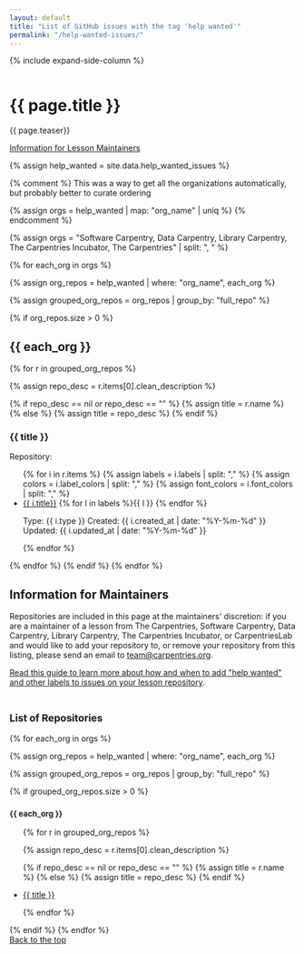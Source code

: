 ```yaml
---
layout: default
title: "List of GitHub issues with the tag 'help wanted'"
permalink: "/help-wanted-issues/"
---
```


{% include expand-side-column %}

<div class="row t30">

<div class="medium-8 column">

<div itemprop="name">
<h1>{{ page.title }}</h1>
</div>

<p class="teaser" itemprop="description">
{{ page.teaser}}
</p>

<a href="#for-maintainers">Information for Lesson Maintainers</a>

{% assign help_wanted = site.data.help_wanted_issues %}

{% comment %}
This was a way to get all the organizations automatically, but probably better to curate ordering

{% assign orgs = help_wanted | map: "org_name" | uniq %}
{% endcomment %}

{% assign orgs = "Software Carpentry, Data Carpentry, Library Carpentry, The Carpentries Incubator, The Carpentries" | split: ", " %}


{% for each_org in orgs %}

{% assign org_repos = help_wanted | where: "org_name", each_org %}

{% assign grouped_org_repos = org_repos | group_by: "full_repo" %}

{% if org_repos.size > 0 %}

<h2>{{ each_org }}</h2>

{% for r in grouped_org_repos %}

{% assign repo_desc = r.items[0].clean_description %}

{% if repo_desc == nil or repo_desc == "" %}
{% assign title = r.name %}
{% else %}
{% assign title = repo_desc %}
{% endif %}

<h3 id="repo-name-{{r.name | slugify: 'pretty' }}">{{ title }}</h3>

<p>Repository: <https://github.com/{{ r.name }}> </p>

<ul>
{% for i in r.items %}
{% assign labels = i.labels | split: "," %}
{% assign colors = i.label_colors | split: "," %}
{% assign font_colors = i.font_colors | split: "," %}

<li>
<a href="{{ i.url }}">{{ i.title}}</a>
{% for l in labels %}<span class="radius label" style="background: {{colors[forloop.index0]}}; color: {{font_colors[forloop.index0]}}">{{ l }}</span> {% endfor %}

<p class="post-meta">
Type: <span class="pr20">{{ i.type }}</span>
Created: <time class="icon-calendar pr20" datetime="{{ i.created_at | date_to_xmlschema }}" itemprop="datePublished"> {{ i.created_at | date: "%Y-%m-%d" }}</time>
Updated: <time class="icon-calendar pr20" datetime="{{ i.updated_at | date_to_xmlschema }}" itemprop="dateUpdated"> {{ i.updated_at | date: "%Y-%m-%d" }}</time>
</p></li>

{% endfor %}
</ul>
{% endfor %}
{% endif %}
{% endfor %}


<h2 id="for-maintainers">Information for Maintainers</h2>

Repositories are included in this page at the maintainers' discretion:
if you are a maintainer of a lesson from The Carpentries,
Software Carpentry,
Data Carpentry,
Library Carpentry,
The Carpentries Incubator,
or CarpentriesLab
and would like to add your repository to,
or remove your repository from this listing,
please send an email to [team@carpentries.org](mailto:team@carpentries.org).

[Read this guide to learn more about how and when to add "help wanted" and other labels to
issues on your lesson repository][handbook-github-labels].

</div>

<div class="medium-4 column list-tags">
<h2><small>List of Repositories</small></h2>

{% for each_org in orgs %}

{% assign org_repos = help_wanted | where: "org_name", each_org %}

{% assign grouped_org_repos = org_repos | group_by: "full_repo" %}

{% if grouped_org_repos.size > 0 %}
<h3><small>{{ each_org }}</small></h3>

<ul>

{% for r in grouped_org_repos %}

{% assign repo_desc = r.items[0].clean_description %}

{% if repo_desc == nil or repo_desc == "" %}
{% assign title = r.name %}
{% else %}
{% assign title = repo_desc %}
{% endif %}


<li><a href="#repo-name-{{r.name | slugify: 'pretty' }}">{{ title }}</a></li>

{% endfor %}

</ul>
{% endif %}
{% endfor %}

<div style="position: sticky; top: 4rem;">
  <a href="#top-of-page"><i class="fas fa-chevron-up"></i> Back to the top</a>
</div>

</div>



[handbook-github-labels]: https://docs.carpentries.org/topic_folders/maintainers/github_labels.html
